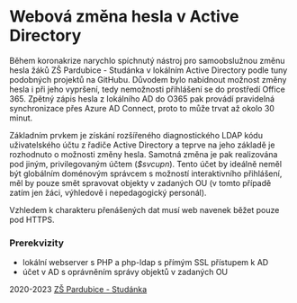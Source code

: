 
# Webová změna hesla v Active Directory

Během koronakrize narychlo spíchnutý nástroj pro samoobslužnou změnu hesla žáků
ZŠ Pardubice - Studánka v lokálním Active Directory podle tuny podobných projektů
na GitHubu. Důvodem bylo nabídnout možnost změny hesla i při jeho vypršení, tedy
nemožnosti přihlášení se do prostředí Office 365. Zpětný zápis hesla z lokálního
AD do O365 pak provádí pravidelná synchronizace přes Azure AD Connect, proto to
může trvat až okolo 30 minut.

Základním prvkem je získání rozšířeného diagnostického LDAP kódu uživatelského
účtu z řadiče Active Directory a teprve na jeho základě je rozhodnuto o možnosti
změny hesla. Samotná změna je pak realizována pod jiným, privilegovaným účtem
(*$svcupn*). Tento účet by ideálně neměl být globálním doménovým správcem
s možností interaktivního přihlášení, měl by pouze smět spravovat objekty
v zadaných OU (v tomto případě zatím jen žáci, výhledově i nepedagogický
personál).

Vzhledem k charakteru přenášených dat musí web navenek běžet pouze pod HTTPS.

### Prerekvizity
* lokální webserver s PHP a php-ldap s přímým SSL přístupem k AD
* účet v AD s oprávněním správy objektů v zadaných OU

2020-2023 [ZŠ Pardubice - Studánka](https://www.zs-studanka.cz/)
